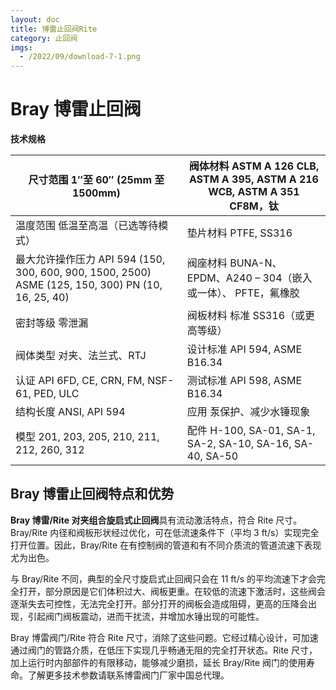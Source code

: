 ```yaml
---
layout: doc
title: 博雷止回阀Rite
category: 止回阀
imgs:
  - /2022/09/download-7-1.png
---
```


# Bray 博雷止回阀

**技术规格**

| 尺寸范围 1″至 60″ (25mm 至 1500mm)                                                                 | 阀体材料 ASTM A 126 CLB, ASTM A 395, ASTM A 216 WCB, ASTM A 351 CF8M，钛 |
| -------------------------------------------------------------------------------------------------- | ------------------------------------------------------------------------ |
| 温度范围 低温至高温（已选等待模式）                                                                | 垫片材料 PTFE, SS316                                                     |
| 最大允许操作压力 API 594 (150, 300, 600, 900, 1500, 2500) ASME (125, 150, 300) PN (10, 16, 25, 40) | 阀座材料 BUNA-N、EPDM、A240 – 304（嵌入或一体）、 PFTE，氟橡胶           |
| 密封等级 零泄漏                                                                                    | 阀板材料 标准 SS316（或更高等级）                                        |
| 阀体类型 对夹、法兰式、RTJ                                                                         | 设计标准 API 594, ASME B16.34                                            |
| 认证 API 6FD, CE, CRN, FM, NSF-61, PED, ULC                                                        | 测试标准 API 598, ASME B16.34                                            |
| 结构长度 ANSI, API 594                                                                             | 应用 泵保护、减少水锤现象                                                |
| 模型 201, 203, 205, 210, 211, 212, 260, 312                                                        | 配件 H-100, SA-01, SA-1, SA-2, SA-10, SA-16, SA-40, SA-50                |

## Bray 博雷止回阀特点和优势

**Bray 博雷/Rite 对夹组合旋启式止回阀**具有流动激活特点，符合 Rite 尺寸。Bray/Rite 内径和阀板形状经过优化，可在低流速条件下（平均 3 ft/s）实现完全打开位置。因此，Bray/Rite 在有控制阀的管道和有不同介质流的管道流速下表现尤为出色。

与 Bray/Rite 不同，典型的全尺寸旋启式止回阀只会在 11 ft/s 的平均流速下才会完全打开，部分原因是它们体积过大、阀板更重。在较低的流速下激活时，这些阀会逐渐失去可控性，无法完全打开。部分打开的阀板会造成阻碍，更高的压降会出现，引起阀门阀板震动，进而干扰流，并增加水锤出现的可能性。

Bray 博雷阀门/Rite 符合 Rite 尺寸，消除了这些问题。它经过精心设计，可加速通过阀门的管路介质，在低压下实现几乎畅通无阻的完全打开状态。Rite 尺寸，加上运行时内部部件的有限移动，能够减少磨损，延长 Bray/Rite 阀门的使用寿命。了解更多技术参数请联系博雷阀门厂家中国总代理。
